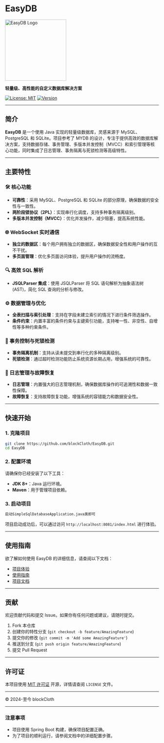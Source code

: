 # EasyDB

<img src="https://blockcloth.cn/codingblog/logo_transparent.png" alt="EasyDB Logo" width="200"/>

**轻量级、高性能的自定义数据库解决方案**

[![License: MIT](https://img.shields.io/badge/License-MIT-blue.svg)](https://opensource.org/licenses/MIT)
[![Version](https://img.shields.io/badge/version-1.0.0-brightgreen.svg)](https://github.com/blockCloth/EasyDB)

---

## 简介

**EasyDB** 是一个使用 Java 实现的轻量级数据库，灵感来源于 MySQL、PostgreSQL 和 SQLite。项目参考了 MYDB 的设计，专注于提供高效的数据库解决方案，支持数据存储、事务管理、多版本并发控制（MVCC）和索引管理等核心功能，同时集成了日志管理、事务隔离与死锁检测等高级特性。

---

## 主要特性

### 🛠️ 核心功能

- **可靠性**：采用 MySQL、PostgreSQL 和 SQLite 的部分原理，确保数据的安全性与一致性。
- **两阶段锁协议（2PL）**：实现串行化调度，支持多种事务隔离级别。
- **多版本并发控制（MVCC）**：优化并发操作，减少阻塞，提高系统性能。

### 🌐 WebSocket 实时通信

- **独立的数据区**：每个用户拥有独立的数据区，确保数据安全性和用户操作的互不干扰。
- **多页面管理**：优化多页面访问体验，提升用户操作的流畅度。

### 🔍 高效 SQL 解析

- **JSQLParser 集成**：使用 JSQLParser 将 SQL 语句解析为抽象语法树 (AST)，简化 SQL 查询的分析与修改。

### ⚙️ 数据管理与优化

- **全表扫描与索引处理**：支持在字段未建立索引的情况下进行条件筛选操作。
- **条件约束**：内置丰富的条件约束与主键索引功能，支持唯一性、非空性、自增性等多种约束条件。

### 🚦 事务控制与死锁检测

- **事务隔离机制**：支持从读未提交到串行化的多种隔离级别。
- **死锁检测**：通过超时检测功能防止系统资源长期占用，增强系统的可靠性。

### 📝 日志管理与故障恢复

- **日志管理**：内置强大的日志管理机制，确保数据库操作的可追溯性和数据一致性保障。
- **故障恢复**：支持故障恢复功能，增强系统的容错能力和数据安全性。

---

## 快速开始

### 1. 克隆项目

```bash
git clone https://github.com/blockCloth/EasyDB.git
cd EasyDB
```

### 2. 配置环境

请确保你已经安装了以下工具：

- **JDK 8+**：Java 运行环境。
- **Maven**：用于管理项目依赖。

### 3. 启动项目

```bash
启动SimpleSqlDatabaseApplication.java类即可
```

项目启动成功后，可以通过访问 `http://localhost:8081/index.html` 进行体验。

---

## 使用指南

欲了解如何使用 EasyDB 的详细信息，请查阅以下文档：

- [项目体验](http://db.blockcloth.cn/)
- [使用指南](./guide/)
- [项目文档](./docs/)

---

## 贡献

欢迎贡献代码和提交 Issue。如果你有任何问题或建议，请随时提交。

1. Fork 本仓库
2. 创建你的特性分支 (`git checkout -b feature/AmazingFeature`)
3. 提交你的修改 (`git commit -m 'Add some AmazingFeature'`)
4. 推送到分支 (`git push origin feature/AmazingFeature`)
5. 提交 Pull Request

---

## 许可证

本项目使用 [MIT 许可证](https://opensource.org/licenses/MIT) 开源，详情请查阅 `LICENSE` 文件。

---

© 2024-至今 blockCloth

---

### 注意事项

- 项目使用 Spring Boot 构建，确保项目配置正确。
- 为了项目的顺利运行，请参阅文档中的详细配置步骤。
